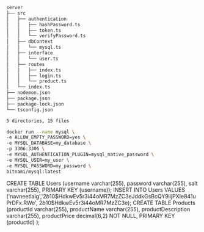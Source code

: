 ```bash
server
├── src
│   ├── authentication
│   │   ├── hashPassword.ts
│   │   ├── token.ts
│   │   └── verifyPassword.ts
│   ├── dbContext
│   │   └── mysql.ts
│   ├── interface
│   │   └── user.ts
│   ├── routes
│   │   ├── index.ts
│   │   ├── login.ts
│   │   └── product.ts
│   └── index.ts
├── nodemon.json
├── package.json
├── package-lock.json
└── tsconfig.json

5 directories, 15 files
```

```bash
docker run --name mysql \
-e ALLOW_EMPTY_PASSWORD=yes \
-e MYSQL_DATABASE=my_database \
-p 3306:3306 \
-e MYSQL_AUTHENTICATION_PLUGIN=mysql_native_password \
-e MYSQL_USER=my_user \
-e MYSQL_PASSWORD=my_password \
bitnami/mysql:latest
```

CREATE TABLE Users (username varchar(255), password varchar(255), salt varchar(255), PRIMARY KEY (username));
INSERT INTO Users VALUES ('navneetlalg','$2b$10$HdkwEv5r3i44oMR7MzZC3eJddkGsBcQY9iijPXIe841uPrDFx.RWe', $2b$10$HdkwEv5r3i44oMR7MzZC3e);
CREATE TABLE Products (productId varchar(255), productName varchar(255), productDescription varchar(255), productPrice decimal(6,2) NOT NULL, PRIMARY KEY (productId) );